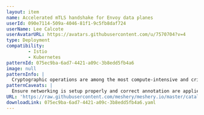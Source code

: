 ```yaml
---
layout: item
name: Accelerated mTLS handshake for Envoy data planes
userId: 090e7114-509a-4046-81f1-9c5fb8daf724
userName: Lee Calcote
userAvatarURL: https://avatars.githubusercontent.com/u/7570704?v=4
type: Deployment
compatibility: 
        - Istio
        - Kubernetes
patternId: 075ec9ba-6ad7-4421-a09c-3b8edd5fb4a6
image: null
patternInfo: |
  Cryptographic operations are among the most compute-intensive and critical operations when it comes to secured connections. Istio uses Envoy as the “gateways/sidecar” to handle secure connections and intercept the traffic. Depending upon use cases, when an ingress gateway must handle a large number of incoming TLS and secured service-to-service connections through sidecar proxies, the load on Envoy increases. The potential performance depends on many factors, such as size of the cpuset on which Envoy is running, incoming traffic patterns, and key size. These factors can impact Envoy serving many new incoming TLS requests. To achieve performance improvements and accelerated handshakes, a new feature was introduced in Envoy 1.20 and Istio 1.14. It can be achieved with 3rd Gen Intel® Xeon® Scalable processors, the Intel® Integrated Performance Primitives (Intel® IPP) crypto library, CryptoMB Private Key Provider Method support in Envoy, and Private Key Provider configuration in Istio using ProxyConfig.
patternCaveats: |
  Ensure networking is setup properly and correct annotation are applied to each resource for custom Intel configuration
URL: 'https://raw.githubusercontent.com/meshery/meshery.io/master/catalog/075ec9ba-6ad7-4421-a09c-3b8edd5fb4a6.yaml'
downloadLink: 075ec9ba-6ad7-4421-a09c-3b8edd5fb4a6.yaml
---
```

